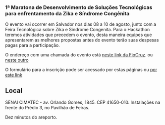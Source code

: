 ### 1ª Maratona de Desenvolvimento de Soluções Tecnológicas para enfrentamento da Zika e Síndrome Congênita

O evento vai ocorrer em Salvador nos dias 08 a 10 de agosto, junto com a Feira Tecnológica sobre Zika e Sindrome Congenita.
Para o Hackathon teremos atividades que precedem o evento,
desta maneira equipes que apresentarem as melhores propostas antes do evento terão suas despesas pagas para a participação.

O endereço com uma chamada do evento está [neste link da FioCruz](https://www.fiocruzbrasilia.fiocruz.br/hackaton-para-enfrentamento-da-zika-est%C3%A1-com-inscri%C3%A7%C3%B5es-abertas). 
ou [neste outro](https://www.fiocruzbrasilia.fiocruz.br/fiocruz-organiza-feira-de-solu%C3%A7%C3%B5es-para-o-zika-v%C3%ADrus)

O formulário para a inscrição pode ser acessado por estas páginas ou [por este link](https://fs.unb.br/forms/index.php/861368?lang=pt-BR)

## Local

SENAI CIMATEC - av. Orlando Gomes, 1845. CEP 41650-010. Instalações na frente do Prédio 3, no Pavilhão de Feiras.

Dez minutos do areporto.
